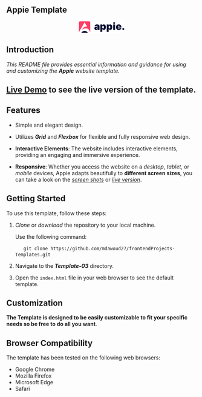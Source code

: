 ## Appie Template

<!-- Add the Kasper logo image and center it -->
<div align="center">
  <img src="images/logo.png" alt="appie Logo" draggable="false" />
</div>

## **Introduction**

*This README file provides essential information and guidance for using and customizing the **Appie** website template.*

## [Live Demo](https://appie-ten.vercel.app/) to see the live version of the template.

## Features

* Simple and elegant design.

* Utilizes ***Grid*** and ***Flexbox*** for flexible and fully responsive web design.

* **Interactive Elements**: The website includes interactive elements, providing an engaging and immersive experience.

* **Responsive**: Whether you access the website on a *desktop*, *tablet*, or *mobile* devices, Appie adapts beautifully to **different screen sizes**, you can take a look on the [*screen shots*](appie_screen_shots/) or [*live version*](https://appie-ten.vercel.app/).

## **Getting Started**
To use this template, follow these steps:

1. *Clone* or *download* the repository to your local machine.

    Use the following command:

    ```
       git clone https://github.com/mdawoud27/frontendProjects-Templates.git
    ```

3. Navigate to the ***Template-03*** directory.

4. Open the `index.html` file in your web browser to see the default template.

## **Customization**

**The Template is designed to be easily customizable to fit your specific needs so be free to do all you want**.

## **Browser Compatibility**

The template has been tested on the following web browsers:

* Google Chrome
* Mozilla Firefox
* Microsoft Edge
* Safari